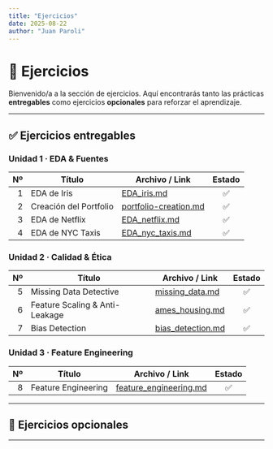 ```yaml
---
title: "Ejercicios"
date: 2025-08-22
author: "Juan Paroli"
---
```

# 📘 Ejercicios

Bienvenido/a a la sección de ejercicios. Aquí encontrarás tanto las prácticas **entregables** como ejercicios **opcionales** para reforzar el aprendizaje.

---

## ✅ Ejercicios entregables

### Unidad 1 · EDA & Fuentes
| Nº | Título                 | Archivo / Link                             | Estado |
|---:|------------------------|--------------------------------------------|:------:|
| 1  | EDA de Iris            | [EDA_iris.md](ut1-iris-data/iris-eda.md)   |   ✅  |
| 2  | Creación del Portfolio | [portfolio-creation.md](ut1-portfolio-creation/portfolio_creation.md)   |   ✅  |
| 3  | EDA de Netflix         | [EDA_netflix.md](ut1-netflix-data/netflix-data.md)   |   ✅  |
| 4  | EDA de NYC Taxis       | [EDA_nyc_taxis.md](ut1-nyc-taxis/practica_4.md)   |   ✅  |

### Unidad 2 · Calidad & Ética

| Nº | Título                           | Archivo / Link      | Estado |
|---:|----------------------------------|---------------------|:------:|
| 5  | Missing Data Detective           | [missing_data.md](ut2-missing-data-detection/missing_data.md)     | ✅     |
| 6  | Feature Scaling & Anti-Leakage   | [ames_housing.md](ut2-ames-housing/ames_housing.md) | ✅     |
| 7  | Bias Detection                   | [bias_detection.md](ut2-sesgo-ames-housing/sesgo-titanic.md) | ✅     |

### Unidad 3 · Feature Engineering

| Nº | Título                           | Archivo / Link      | Estado |
|---:|----------------------------------|---------------------|:------:|
| 8  | Feature Engineering              | [feature_engineering.md](ut3-feature-engineering/feature_engineering.md)                |   ✅   |

---

## 📝 Ejercicios opcionales

<!-- - [Ejercicio extra 1: Limpieza de datos](extras/data-cleaning.md) -->
<!-- - [Ejercicio extra 2: Visualización avanzada](extras/advanced-viz.ipynb) -->

---